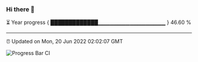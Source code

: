 ### Hi there 👋

⏳ Year progress { █████████████▁▁▁▁▁▁▁▁▁▁▁▁▁▁▁▁▁ } 46.60 %

---

⏰ Updated on Mon, 20 Jun 2022 02:02:07 GMT

![Progress Bar CI](https://github.com/ZhaoGui/ZhaoGui/workflows/Progress%20Bar%20CI/badge.svg)
